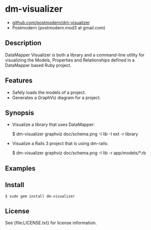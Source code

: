 # dm-visualizer

* [github.com/postmodern/dm-visualizer](http://github.com/postmodern/dm-visualizer/)
* Postmodern (postmodern.mod3 at gmail.com)

## Description

DataMapper Visualizer is both a library and a command-line utility for
visualizing the Models, Properties and Relationships defined in a
DataMapper based Ruby project.

## Features

* Safely loads the models of a project.
* Generates a GraphViz diagram for a project.

## Synopsis

* Visualize a library that uses DataMapper:

    $ dm-visualizer graphviz doc/schema.png -I lib -I ext -r library

* Visualize a Rails 3 project that is using dm-rails:

    $ dm-visualizer graphviz doc/schema.png -I lib -r app/models/*.rb

## Examples

## Install

    $ sudo gem install dm-visualizer

## License

See {file:LICENSE.txt} for license information.

